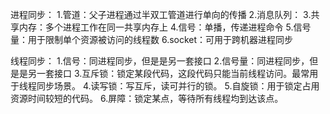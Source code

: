 进程同步：
    1.管道：父子进程通过半双工管道进行单向的传播
    2.消息队列：
    3.共享内存：多个进程工作在同一共享内存上
    4.信号：单播，传递进程命令
    5.信号量：用于限制单个资源被访问的线程数
    6.socket：可用于跨机器进程同步
 
 线程同步：
    1.信号：同进程同步，但是是另一套接口
    2.信号量：同进程同步，但是是另一套接口
    3.互斥锁：锁定某段代码，这段代码只能当前线程访问。最常用于线程同步场景。
    4.读写锁：写互斥，读可并行的锁。
    5.自旋锁：用于锁定占用资源时间较短的代码。
    6.屏障：锁定某点，等待所有线程均到达该点。
